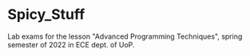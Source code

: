 # Spicy_Stuff
Lab exams for the lesson "Advanced Programming Techniques", spring semester of 2022 in ECE dept. of UoP.
